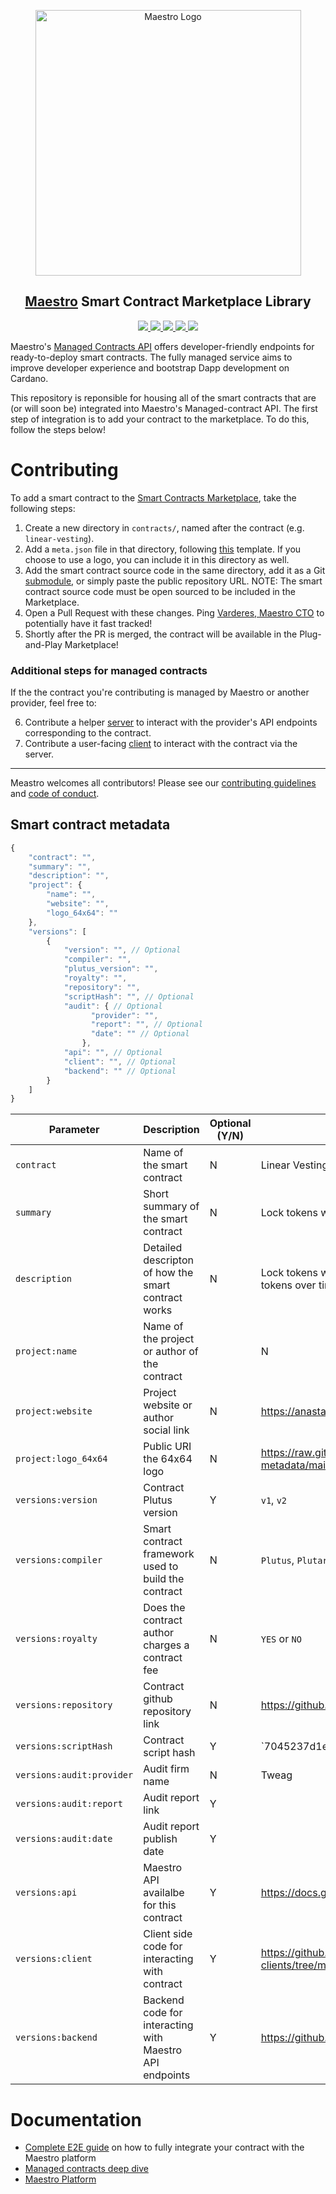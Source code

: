 <p align="center">
  <a href="https://www.gomaestro.org/">
    <img src="https://www.gomaestro.org/logos/LandingLogos/DarkLogo.svg" alt="Maestro Logo" width="425" />
  </a>
  <h2 align="center"><a href="https://www.gomaestro.org/">Maestro</a> Smart Contract Marketplace Library</h2>
  <p align="center">
    <a href="https://docs.gomaestro.org/docs/ManagedContracts/Introduction">
      <img src="https://img.shields.io/badge/-Docs-blue?style=flat-square&logo=semantic-scholar&logoColor=white" />
    </a>
    <a href="./LICENSE">
      <img src="https://img.shields.io/github/license/maestro-org/smart-contracts?style=flat-square&label=License" />
    </a>
    <a href="./CONTRIBUTING.md">
      <img src="https://img.shields.io/badge/PRs-welcome-brightgreen.svg?style=flat-square" />
    </a>
    <a href="https://twitter.com/GoMaestroOrg">
      <img src="https://img.shields.io/badge/-%40GoMaestroOrg-F3F1EF?style=flat-square&logo=twitter&logoColor=1D9BF0" />
    </a>
    <a href="https://discord.gg/ES2rDhBJt3">
      <img src="https://img.shields.io/badge/-Discord-414EEC?style=flat-square&logo=discord&logoColor=white" />
    </a>
  </p>
</p>

Maestro's [Managed Contracts API](https://docs.gomaestro.org/docs/ManagedContracts/Introduction) offers developer-friendly endpoints for ready-to-deploy smart contracts. The fully managed service aims to improve developer experience and bootstrap Dapp development on Cardano.

This repository is reponsible for housing all of the smart contracts that are (or will soon be) integrated into Maestro's Managed-contract API. The first step of integration is to add your contract to the marketplace. To do this, follow the steps below!

# Contributing
To add a smart contract to the [Smart Contracts Marketplace](https://www.gomaestro.org/smart-contracts), take the following steps:
1. Create a new directory in `contracts/`, named after the contract (e.g. `linear-vesting`).
2. Add a `meta.json` file in that directory, following [this](contracts/meta_template.json) template. If you choose to use a logo, you can include it in this directory as well.
3. Add the smart contract source code in the same directory, add it as a Git [submodule](https://github.blog/2016-02-01-working-with-submodules/), or simply paste the public repository URL. NOTE: The smart contract source code must be open sourced to be included in the Marketplace.
4. Open a Pull Request with these changes. Ping [Varderes, Maestro CTO](https://linktr.ee/varderes_maestro) to potentially have it fast tracked!
5. Shortly after the PR is merged, the contract will be available in the Plug-and-Play Marketplace!

### Additional steps for managed contracts
If the the contract you're contributing is managed by Maestro or another provider, feel free to:

6. Contribute a helper [server](https://github.com/maestro-org/smart-contract-servers) to interact with the provider's API endpoints corresponding to the contract.
7. Contribute a user-facing [client](https://github.com/maestro-org/smart-contract-clients) to interact with the contract via the server.

---

Meastro welcomes all contributors! Please see our [contributing guidelines](CONTRIBUTING.md) and [code of conduct](CODE_OF_CONDUCT.md).

## Smart contract metadata

```js
{
    "contract": "",
    "summary": "",
    "description": "",
    "project": {
        "name": "",
        "website": "",
        "logo_64x64": ""
    },
    "versions": [
        {
            "version": "", // Optional
            "compiler": "",
            "plutus_version": "",
            "royalty": "",
            "repository": "",
            "scriptHash": "", // Optional
            "audit": { // Optional
                  "provider": "",
                  "report": "", // Optional
                  "date": "" // Optional
                },
            "api": "", // Optional
            "client": "", // Optional
            "backend": "" // Optional
        }
    ]
}
```


| Parameter   | Description | Optional (Y/N) | Example     |
| ----------- | ----------- | -------------- | ----------- |
| `contract` | Name of the smart contract | N | Linear Vesting |
| `summary` | Short summary of the smart contract | N | Lock tokens with a linear vesting schedule |
| `description` | Detailed descripton of how the smart contract works | N | Lock tokens with a linear vesting schedule and control the release of tokens over time |
| `project:name` | Name of the project or author of the contract | | N | Anastasia Labs |
| `project:website`  |  Project website or author social link | N | https://anastasialabs.com/ |
| `project:logo_64x64` | Public URI the 64x64 logo | N | https://raw.githubusercontent.com/maestro-org/ispo-metadata/main/maestro-preprod/maestro-logo64x64.png |
| `versions:version` |  Contract Plutus version | Y | `v1`, `v2` |
| `versions:compiler` | Smart contract framework used to build the contract  | N | `Plutus`, `Plutarch`, `Aiken` |
| `versions:royalty` |  Does the contract author charges a contract fee  | N | `YES` or `NO` |
| `versions:repository` | Contract github repository link | N | https://github.com/Anastasia-Labs/direct-offer/ |
| `versions:scriptHash` | Contract script hash  | Y | `7045237d1eb0199c84dffe58fe6df7dc5d255eb4d418e4146d5721f8`` |
| `versions:audit:provider` | Audit firm name  | N | Tweag |
| `versions:audit:report` | Audit report link  | Y | |
| `versions:audit:date` | Audit report publish date  | Y | |
| `versions:api` | Maestro API availalbe for this contract  | Y | https://docs.gomaestro.org/ManagedContracts/LinearVesting/Introduction |
| `versions:client` | Client side code for interacting with contract | Y |  https://github.com/maestro-org/smart-contract-clients/tree/main/src/stories/LinearVesting |
| `versions:backend` |  Backend code for interacting with Maestro API endpoints | Y | https://github.com/maestro-org/smart-contract-servers/linear-vesting |

# Documentation
* [Complete E2E guide](TBD) on how to fully integrate your contract with the Maestro platform
* [Managed contracts deep dive](https://docs.gomaestro.org/docs/ManagedContracts/Introduction)
* [Maestro Platform](https://docs.gomaestro.org/)

